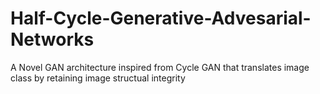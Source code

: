 # Half-Cycle-Generative-Advesarial-Networks
A Novel GAN architecture inspired from Cycle GAN that translates image class by retaining image structual integrity
